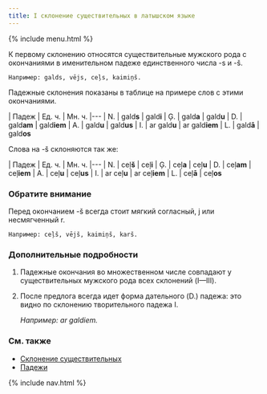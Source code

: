 ```yaml
---
title: I склонение существительных в латышском языке
---
```


{% include menu.html %}

К первому склонению относятся существительные мужского рода с окончаниями в именительном падеже единственного числа -s и -š.

    Например: galds, vējs, ceļs, kaimiņš.

Падежные склонения показаны в таблице на примере слов с этими окончаниями.

| Падеж | Ед. ч. | Мн. ч.
|---
| N. | gald**s** | gald**i**
| Ģ. | gald**a** | gald**u**
| D. | gald**am** | gald**iem**
| A. | gald**u** | gald**us**
| I. | ar gald**u** | ar gald**iem**
| L. | gald**ā** | gald**os**

Слова на -š склоняются так же:

| Падеж | Ед. ч. | Мн. ч.
|---
| N. | ceļ**š** | ceļ**i**
| Ģ. | ceļ**a** | ceļ**u**
| D. | ceļ**am** | ceļ**iem**
| A. | ceļ**u** | ceļ**us**
| I. | ar ceļ**u** | ar ceļ**iem**
| L. | ceļ**ā** | ceļ**os**

### Обратите внимание

Перед окончанием -š всегда стоит мягкий согласный, j или несмягченный r.

    Например: ceļš, vējš, kaimiņš, karš.

### Дополнительные подробности

1. Падежные окончания во множественном числе совпадают у существительных мужского рода всех склонений (I—III).

2. После предлога всегда идет форма дательного (D.) падежа: это видно по склонению творительного падежа I.

    _Например: ar galdiem._

### См. также

- [Склонение существительных](../declination/)
- [Падежи](../cases/)

{% include nav.html %}
